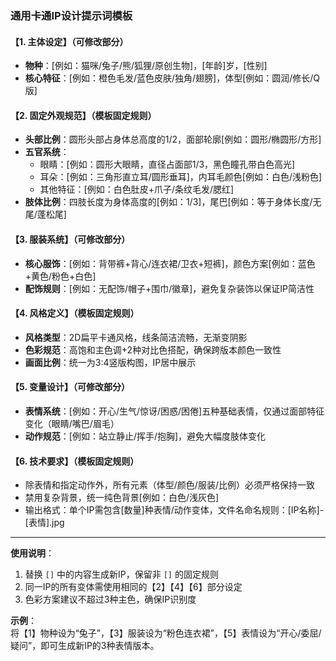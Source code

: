 ### 通用卡通IP设计提示词模板  

#### **【1. 主体设定】（可修改部分）**  
- **物种**：[例如：猫咪/兔子/熊/狐狸/原创生物]，[年龄]岁，[性别]  
- **核心特征**：[例如：橙色毛发/蓝色皮肤/独角/翅膀]，体型[例如：圆润/修长/Q版]  

#### **【2. 固定外观规范】（模板固定规则）**  
- **头部比例**：圆形头部占身体总高度的1/2，面部轮廓[例如：圆形/椭圆形/方形]  
- **五官系统**：  
  - 眼睛：[例如：圆形大眼睛，直径占面部1/3，黑色瞳孔带白色高光]  
  - 耳朵：[例如：三角形直立耳/圆形垂耳]，内耳毛颜色[例如：白色/浅粉色]  
  - 其他特征：[例如：白色肚皮+爪子/条纹毛发/腮红]  
- **肢体比例**：四肢长度为身体高度的[例如：1/3]，尾巴[例如：等于身体长度/无尾/蓬松尾]  

#### **【3. 服装系统】（可修改部分）**  
- **核心服饰**：[例如：背带裤+背心/连衣裙/卫衣+短裤]，颜色方案[例如：蓝色+黄色/粉色+白色]  
- **配饰规则**：[例如：无配饰/帽子+围巾/徽章]，避免复杂装饰以保证IP简洁性  

#### **【4. 风格定义】（模板固定规则）**  
- **风格类型**：2D扁平卡通风格，线条简洁流畅，无渐变阴影  
- **色彩规范**：高饱和主色调+2种对比色搭配，确保跨版本颜色一致性  
- **画面比例**：统一为3:4竖版构图，IP居中展示  

#### **【5. 变量设计】（可修改部分）**  
- **表情系统**：[例如：开心/生气/惊讶/困惑/困倦]五种基础表情，仅通过面部特征变化（眼睛/嘴巴/眉毛）  
- **动作规范**：[例如：站立静止/挥手/抱胸]，避免大幅度肢体变化  

#### **【6. 技术要求】（模板固定规则）**  
- 除表情和指定动作外，所有元素（体型/颜色/服装/比例）必须严格保持一致  
- 禁用复杂背景，统一纯色背景[例如：白色/浅灰色]  
- 输出格式：单个IP需包含[数量]种表情/动作变体，文件名命名规则：[IP名称]-[表情].jpg  

---  
**使用说明**：  
1. 替换 `[]` 中的内容生成新IP，保留非 `[]` 的固定规则  
2. 同一IP的所有变体需使用相同的【2】【4】【6】部分设定  
3. 色彩方案建议不超过3种主色，确保IP识别度  

**示例**：  
将【1】物种设为“兔子”，【3】服装设为“粉色连衣裙”，【5】表情设为“开心/委屈/疑问”，即可生成新IP的3种表情版本。